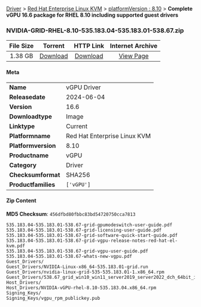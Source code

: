 
[Driver](/README.md)  >  [Red Hat Enterprise Linux KVM](/index/Driver/Red_Hat_Enterprise_Linux_KVM.md)  >  [platformVersion : 8.10](/index/Driver/Red_Hat_Enterprise_Linux_KVM/8.10.md)  >  **Complete vGPU 16.6 package for RHEL 8.10 including supported guest drivers**


### NVIDIA-GRID-RHEL-8.10-535.183.04-535.183.01-538.67.zip

| **File Size** | **Torrent**  | **HTTP Link** | **Internet Archive** |
|:-------------:|:------------:|:-------------:|:--------------------:|
| 1.38 GB |  [Download](https://archive.org/download/nvgpu_NVIDIA-GRID-RHEL-8.10-535.183.04-535.183.01-538.67.zip/nvgpu_NVIDIA-GRID-RHEL-8.10-535.183.04-535.183.01-538.67.zip_archive.torrent)       | [Download](https://archive.org/compress/nvgpu_NVIDIA-GRID-RHEL-8.10-535.183.04-535.183.01-538.67.zip) | [View Page](https://archive.org/details/nvgpu_NVIDIA-GRID-RHEL-8.10-535.183.04-535.183.01-538.67.zip)       |

#### Meta

<table>
<tr><td><strong>Name</strong></td><td>vGPU Driver</td></tr>
<tr><td><strong>Releasedate</strong></td><td>2024-06-04</td></tr>
<tr><td><strong>Version</strong></td><td>16.6</td></tr>
<tr><td><strong>Downloadtype</strong></td><td>Image</td></tr>
<tr><td><strong>Linktype</strong></td><td>Current</td></tr>
<tr><td><strong>Platformname</strong></td><td>Red Hat Enterprise Linux KVM</td></tr>
<tr><td><strong>Platformversion</strong></td><td>8.10</td></tr>
<tr><td><strong>Productname</strong></td><td>vGPU</td></tr>
<tr><td><strong>Category</strong></td><td>Driver</td></tr>
<tr><td><strong>Checksumformat</strong></td><td>SHA256</td></tr>
<tr><td><strong>Productfamilies</strong></td><td><code>['vGPU']</code></td></tr>
</table>

#### Zip Content

**MD5 Checksum**: `456dfbd80fbbc83bd54720750cca7813`

```text
535.183.04-535.183.01-538.67-grid-gpumodeswitch-user-guide.pdf
535.183.04-535.183.01-538.67-grid-licensing-user-guide.pdf
535.183.04-535.183.01-538.67-grid-software-quick-start-guide.pdf
535.183.04-535.183.01-538.67-grid-vgpu-release-notes-red-hat-el-kvm.pdf
535.183.04-535.183.01-538.67-grid-vgpu-user-guide.pdf
535.183.04-535.183.01-538.67-whats-new-vgpu.pdf
Guest_Drivers/
Guest_Drivers/NVIDIA-Linux-x86_64-535.183.01-grid.run
Guest_Drivers/nvidia-linux-grid-535-535.183.01-1.x86_64.rpm
Guest_Drivers/538.67_grid_win10_win11_server2019_server2022_dch_64bit_international.exe
Host_Drivers/
Host_Drivers/NVIDIA-vGPU-rhel-8.10-535.183.04.x86_64.rpm
Signing_Keys/
Signing_Keys/vgpu_rpm_publickey.pub
```